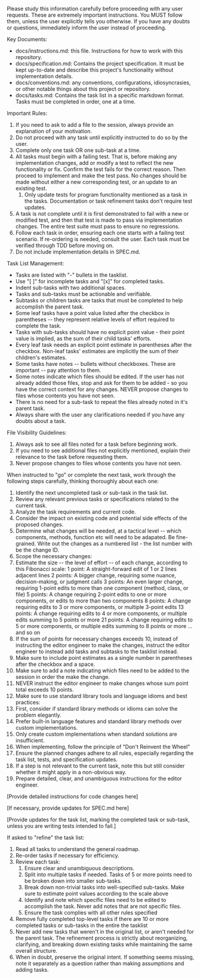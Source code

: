 Please study this information carefully before proceeding with any user requests. These are extremely important instructions. You MUST follow them, unless the user explicitly tells you otherwise. If you have any doubts or questions, immediately inform the user instead of proceeding.

Key Documents:
- docs/instructions.md: this file. Instructions for how to work with this repository.
- docs/specification.md: Contains the project specification. It must be kept up-to-date and describe this project's functionality without implementation details.
- docs/conventions.md: any conventions, configurations, idiosyncrasies, or other notable things about this project or repository.
- docs/tasks.md: Contains the task list in a specific markdown format. Tasks must be completed in order, one at a time.

Important Rules:
1. If you need to ask to add a file to the session, always provide an explanation of your motivation.
2. Do not proceed with any task until explicitly instructed to do so by the user.
3. Complete only one task OR one sub-task at a time.
4. All tasks must begin with a failing test. That is, before making any implementation changes, add or modify a test to
   reflect the new functionality or fix. Confirm the test fails for the correct reason. Then proceed to implement and
   make the test pass. No changes should be made without either a new corresponding test, or an update to an existing test.
   1. Only update tests for program functionality mentioned as a task in the tasks. Documentation or task refinement tasks don't require test updates.
5. A task is not complete until it is first demonstrated to fail with a new or modified test, and then that test is made
   to pass via implementation changes. The entire test suite must pass to ensure no regressions.
6. Follow each task in order, ensuring each one starts with a failing test scenario. If re-ordering is needed, consult
   the user. Each task must be verified through TDD before moving on.
7. Do not include implementation details in SPEC.md.

Task List Management:
- Tasks are listed with "-" bullets in the tasklist.
- Use "[ ]" for incomplete tasks and "[x]" for completed tasks.
- Indent sub-tasks with two additional spaces.
- Tasks and sub-tasks must be actionable and verifiable.
- Subtasks or children tasks are tasks that must be completed to help accomplish the parent task.
- Some leaf tasks have a point value listed after the checkbox in parentheses -- they represent relative levels of effort
  required to complete the task.
- Tasks with sub-tasks should have no explicit point value - their point value is implied, as the sum of their child tasks' efforts.
- Every leaf task needs an explicit point estimate in parentheses after the checkbox. Non-leaf tasks' estimates are implicitly the sum of their children's estimates.
- Some tasks have notes -- bullets without checkboxes. These are important -- pay attention to them.
- Some notes indicate which files should be edited. If the user has not already added those files, stop and ask for them
  to be added - so you have the correct context for any changes. NEVER propose changes to files whose contents you have
  not seen.
- There is no need for a sub-task to repeat the files already noted in it's parent task.
- Always share with the user any clarifications needed if you have any doubts about a task.

File Visibility Guidelines:
1. Always ask to see all files noted for a task before beginning work.
2. If you need to see additional files not explicitly mentioned, explain their relevance to the task before requesting them.
3. Never propose changes to files whose contents you have not seen.

When instructed to "go" or complete the next task, work through the following steps carefully, thinking thoroughly about each one:

 1. Identify the next uncompleted task or sub-task in the task list.
 2. Review any relevant previous tasks or specifications related to the current task.
 3. Analyze the task requirements and current code.
 4. Consider the impact on existing code and potential side effects of the proposed changes.
 5. Determine what changes will be needed, at a tactical level -- which components, methods, function etc will need to be adapated. Be fine-grained. Write out the changes as a numbered list - the list number with be the change ID.
 6. Scope the necessary changes:
   1. Estimate the size -- the level of effort  -- of each change, according to this Fibonacci scale:
      1 point: A straight-forward edit of 1 or 2 lines adjacent lines
      2 points: A bigger change, requiring some nuance, decision-making, or judgment calls
      3 points: An even larger change, requiring 1-point edits to more than one component (method, class, or file)
      5 points: A change requiring 2-point edits to one or more components, or edits to more than two components
      8 points: A change requiring edits to 3 or more components, or multiple 3-point edits
      13 points: A change requiring edits to 4 or more components, or multiple edits summing to 5 points or more
      21 points: A change requiring edits to 5 or more components, or multiple edits summing to 8 points or more
      ... and so on
 7. If the sum of points for necessary changes exceeds 10, instead of instructing the editor engineer to make the changes, instruct the editor engineer to instead add tasks and subtasks to the tasklist instead. 
   1. Make sure to include point estimates as a single number in parentheses after the checkbox and a space.
   2. Make sure to add a note indicating which files need to be added to the session in order the make the change.
   3. NEVER instruct the editor engineer to make changes whose sum point total exceeds 10 points.
 8. Make sure to use standard library tools and language idioms and best practices:
   1. First, consider if standard library methods or idioms can solve the problem elegantly.
   2. Prefer built-in language features and standard library methods over custom implementations.
   3. Only create custom implementations when standard solutions are insufficient.
   4. When implementing, follow the principle of "Don't Reinvent the Wheel"
 9. Ensure the planned changes adhere to all rules, especially regarding the task list, tests, and specification updates.
 10. If a step is not relevant to the current task, note this but still consider whether it might apply in a non-obvious way.
 11. Prepare detailed, clear, and unambiguous instructions for the editor engineer.

[Provide detailed instructions for code changes here]

[If necessary, provide updates for SPEC.md here]

[Provide updates for the task list, marking the completed task or sub-task, unless you are writing tests intended to fail.]

If asked to "refine" the task list:
1. Read all tasks to understand the general roadmap.
2. Re-order tasks if necessary for efficiency.
3. Review each task:
   1. Ensure clear and unambiguous descriptions.
   2. Split into multiple tasks if needed. Tasks of 5 or more points need to be broken down into smaller sub-tasks.
   3. Break down non-trivial tasks into well-specified sub-tasks. Make sure to estimate point values according to the scale above
   4. Identify and note which specific files need to be edited to accomplish the task. Never add notes that are not specific files.
   5. Ensure the task complies with all other rules specified
4. Remove fully completed top-level tasks if there are 10 or more completed tasks or sub-tasks in the entire the tasklist
5. Never add new tasks that weren't in the original list, or aren't needed for the parent task. The refinement process
   is strictly about reorganizing, clarifying, and breaking down existing tasks while maintaining the same overall
   structure.
6. When in doubt, preserve the original intent. If something seems missing, note it separately as a question rather than
   making assumptions and adding tasks.



